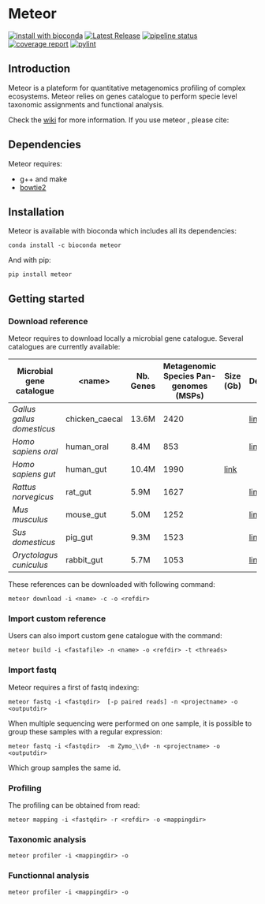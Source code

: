 # Meteor


[![install with bioconda](https://img.shields.io/badge/install%20with-bioconda-brightgreen.svg?style=flat)](http://bioconda.github.io/recipes/metaphlan/README.html)
[![Latest Release](https://forgemia.inra.fr/metagenopolis/meteor/-/badges/release.svg)](https://forgemia.inra.fr/metagenopolis/meteor/-/releases)
[![pipeline status](https://forgemia.inra.fr/metagenopolis/meteor/badges/dev/pipeline.svg)](https://forgemia.inra.fr/metagenopolis/meteor/-/commits/dev)
[![coverage report](https://forgemia.inra.fr/metagenopolis/meteor/badges/dev/coverage.svg)](https://forgemia.inra.fr/metagenopolis/meteor/-/commits/dev)
[![pylint](https://forgemia.inra.fr/metagenopolis/meteor/-/jobs/artifacts/dev/raw/pylint/pylint.svg?job=pylint)](https://forgemia.inra.fr/metagenopolis/meteor/-/jobs/artifacts/dev/raw/pylint/pylint.log?job=pylint)

## Introduction

Meteor is a plateform for quantitative metagenomics profiling of complex ecosystems.
Meteor relies on genes catalogue to perform specie level taxonomic assignments and functional analysis.

Check the [wiki](https://forgemia.inra.fr/metagenopolis/meteor/-/wikis/home) for more information.
If you use meteor , please cite:



## Dependencies

Meteor requires:
- g++ and make
- [bowtie2](https://github.com/BenLangmead/bowtie2)

## Installation

Meteor is available with bioconda which includes all its dependencies:
```
conda install -c bioconda meteor
```

And with pip:
```
pip install meteor
```

## Getting started


### Download reference

Meteor requires to download locally a microbial gene catalogue. Several catalogues are currently available:

|  Microbial gene catalogue | \<name\> | Nb. Genes | Metagenomic Species Pan-genomes (MSPs) |Size (Gb)  | Description  |
|---|---|---|---|---|---|
|  *Gallus gallus domesticus* | chicken_caecal  | 13.6M  | 2420 | | [link](https://entrepot.recherche.data.gouv.fr/dataset.xhtml?persistentId=doi:10.15454/FHPJH5)
| *Homo sapiens oral*  |  human_oral | 8.4M  | 853 | | [link](https://entrepot.recherche.data.gouv.fr/dataset.xhtml?persistentId=doi:10.15454/WQ4UTV)
| *Homo sapiens gut* |  human_gut | 10.4M  | 1990 | [link](https://entrepot.recherche.data.gouv.fr/dataset.xhtml?persistentId=doi:10.15454/FLANUP)
|  *Rattus norvegicus* | rat_gut  | 5.9M | 1627 | | [link](https://entrepot.recherche.data.gouv.fr/dataset.xhtml?persistentId=doi:10.57745/GVL2EE)
|  *Mus musculus*  | mouse_gut  | 5.0M  | 1252 | | [link](https://entrepot.recherche.data.gouv.fr/dataset.xhtml?persistentId=doi:10.15454/L11MXM)
|  *Sus domesticus* | pig_gut  | 9.3M  | 1523 | | [link](https://entrepot.recherche.data.gouv.fr/dataset.xhtml?persistentId=doi:10.15454/OPAULL)
|  *Oryctolagus cuniculus* | rabbit_gut  | 5.7M | 1053 | | [link](https://entrepot.recherche.data.gouv.fr/dataset.xhtml?persistentId=doi:10.15454/5EJKAS)

These references can be downloaded with following command:
```
meteor download -i <name> -c -o <refdir>
```

### Import custom reference

Users can also import custom gene catalogue with the command:
```
meteor build -i <fastafile> -n <name> -o <refdir> -t <threads>
```

### Import fastq

Meteor requires a first of fastq indexing:
```
meteor fastq -i <fastqdir>  [-p paired reads] -n <projectname> -o <outputdir>
```
When multiple sequencing were performed on one sample, it is possible to group these samples with a regular expression:
```
meteor fastq -i <fastqdir>  -m Zymo_\\d+ -n <projectname> -o <outputdir>
```
Which group samples the same id.

### Profiling

The profiling can be obtained from read:
```
meteor mapping -i <fastqdir> -r <refdir> -o <mappingdir>
```

### Taxonomic analysis
```
meteor profiler -i <mappingdir> -o
```
### Functionnal analysis
```
meteor profiler -i <mappingdir> -o
```